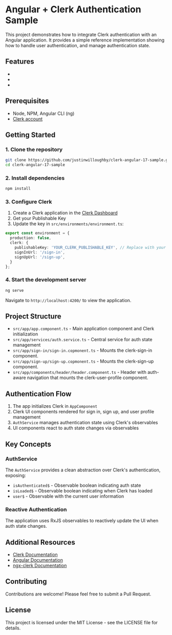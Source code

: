 # Angular + Clerk Authentication Sample

This project demonstrates how to integrate Clerk authentication with an Angular application. It provides a simple reference implementation showing how to handle user authentication, and manage authentication state.

## Features

- <clerk-sign-in />
- <clerk-sign-up />
- <clerk-user-profile />

## Prerequisites

- Node, NPM, Angular CLI (ng)
- [Clerk account](https://clerk.com)

## Getting Started

### 1. Clone the repository

```bash
git clone https://github.com/justinwilloughby/clerk-angular-17-sample.git
cd clerk-angular-17-sample
```

### 2. Install dependencies

```bash
npm install
```

### 3. Configure Clerk

1. Create a Clerk application in the [Clerk Dashboard](https://dashboard.clerk.com)
2. Get your Publishable Key
3. Update the key in `src/environments/environment.ts`:

```typescript
export const environment = {
  production: false,
  clerk: {
    publishableKey: 'YOUR_CLERK_PUBLISHABLE_KEY', // Replace with your key
    signInUrl: '/sign-in',
    signUpUrl: '/sign-up',
  }
};
```

### 4. Start the development server

```bash
ng serve
```

Navigate to `http://localhost:4200/` to view the application.

## Project Structure

- `src/app/app.component.ts` - Main application component and Clerk initialization
- `src/app/services/auth.service.ts` - Central service for auth state management
- `src/app/sign-in/sign-in.copmonent.ts` - Mounts the clerk-sign-in component.
- `src/app/sign-up/sign-up.copmonent.ts` - Mounts the clerk-sign-up component.
- `src/app/components/header/header.component.ts` - Header with auth-aware navigation that mounts the clerk-user-profile component.

## Authentication Flow

1. The app initializes Clerk in `AppComponent`
2. Clerk UI components rendered for sign in, sign up, and user profile management
3. `AuthService` manages authentication state using Clerk's observables
4. UI components react to auth state changes via observables

## Key Concepts

### AuthService

The `AuthService` provides a clean abstraction over Clerk's authentication, exposing:

- `isAuthenticated$` - Observable boolean indicating auth state
- `isLoaded$` - Observable boolean indicating when Clerk has loaded
- `user$` - Observable with the current user information

### Reactive Authentication

The application uses RxJS observables to reactively update the UI when auth state changes.

## Additional Resources

- [Clerk Documentation](https://clerk.dev/docs)
- [Angular Documentation](https://angular.io/docs)
- [ngx-clerk Documentation](https://github.com/clerk/clerk-angular)

## Contributing

Contributions are welcome! Please feel free to submit a Pull Request.

## License

This project is licensed under the MIT License - see the LICENSE file for details.
